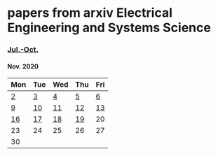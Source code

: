 # papers from arxiv Electrical Engineering and Systems Science

### [Jul.-Oct.](2020.md)


#### Nov. 2020
| Mon                           | Tue                           | Wed                           | Thu                           | Fri                           |
| ----------------------------- | ----------------------------- | ----------------------------- | ----------------------------- | ----------------------------- |
[2](2020/202011/20201102.md)    |  [3](2020/202011/20201103.md) | [4](2020/202011/20201104.md)  | [5](2020/202011/20201105.md)  | [6](2020/202011/20201106.md)  |
[9](2020/202011/20201109.md)    | [10](2020/202011/20201110.md) | [11](2020/202011/20201111.md) | [12](2020/202011/20201112.md) | [13](2020/202011/20201113.md) |
[16](2020/202011/20201116.md)   | [17](2020/202011/20201117.md) | [18](2020/202011/20201118.md) | [19](2020/202011/20201118.md) | 20 |
23 | 24 | 25 | 26 | 27 |
30 |